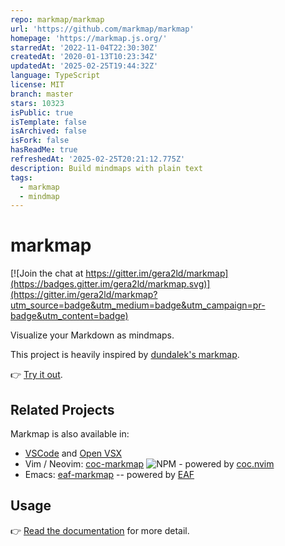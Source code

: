 ```yaml
---
repo: markmap/markmap
url: 'https://github.com/markmap/markmap'
homepage: 'https://markmap.js.org/'
starredAt: '2022-11-04T22:30:30Z'
createdAt: '2020-01-13T10:23:34Z'
updatedAt: '2025-02-25T19:44:32Z'
language: TypeScript
license: MIT
branch: master
stars: 10323
isPublic: true
isTemplate: false
isArchived: false
isFork: false
hasReadMe: true
refreshedAt: '2025-02-25T20:21:12.775Z'
description: Build mindmaps with plain text
tags:
  - markmap
  - mindmap
---
```


# markmap

[![Join the chat at https://gitter.im/gera2ld/markmap](https://badges.gitter.im/gera2ld/markmap.svg)](https://gitter.im/gera2ld/markmap?utm_source=badge&utm_medium=badge&utm_campaign=pr-badge&utm_content=badge)

Visualize your Markdown as mindmaps.

This project is heavily inspired by [dundalek's markmap](https://github.com/dundalek/markmap).

👉 [Try it out](https://markmap.js.org/repl).

## Related Projects

Markmap is also available in:

- [VSCode](https://marketplace.visualstudio.com/items?itemName=gera2ld.markmap-vscode) and [Open VSX](https://open-vsx.org/extension/gera2ld/markmap-vscode)
- Vim / Neovim: [coc-markmap](https://github.com/gera2ld/coc-markmap) ![NPM](https://img.shields.io/npm/v/coc-markmap.svg) - powered by [coc.nvim](https://github.com/neoclide/coc.nvim)
- Emacs: [eaf-markmap](https://github.com/emacs-eaf/eaf-markmap) -- powered by [EAF](https://github.com/emacs-eaf/emacs-application-framework)

## Usage

👉 [Read the documentation](https://markmap.js.org/docs) for more detail.
